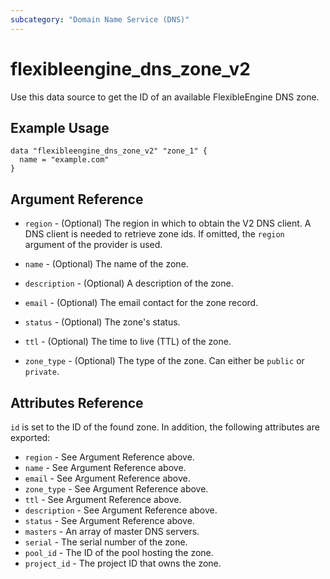 ```yaml
---
subcategory: "Domain Name Service (DNS)"
---
```


# flexibleengine\_dns\_zone\_v2

Use this data source to get the ID of an available FlexibleEngine DNS zone.

## Example Usage

```hcl
data "flexibleengine_dns_zone_v2" "zone_1" {
  name = "example.com"
}
```

## Argument Reference

* `region` - (Optional) The region in which to obtain the V2 DNS client.
  A DNS client is needed to retrieve zone ids. If omitted, the
  `region` argument of the provider is used.

* `name` - (Optional) The name of the zone.

* `description` - (Optional) A description of the zone.

* `email` - (Optional) The email contact for the zone record.

* `status` - (Optional) The zone's status.

* `ttl` - (Optional) The time to live (TTL) of the zone.

* `zone_type` - (Optional) The type of the zone. Can either be `public` or `private`.

## Attributes Reference

`id` is set to the ID of the found zone. In addition, the following attributes
are exported:

* `region` - See Argument Reference above.
* `name` - See Argument Reference above.
* `email` - See Argument Reference above.
* `zone_type` - See Argument Reference above.
* `ttl` - See Argument Reference above.
* `description` - See Argument Reference above.
* `status` - See Argument Reference above.
* `masters` - An array of master DNS servers.
* `serial` - The serial number of the zone.
* `pool_id` - The ID of the pool hosting the zone.
* `project_id` - The project ID that owns the zone.
